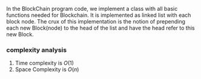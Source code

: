 In the BlockChain program code, we implement a class with all basic functions needed for Blockchain. It is implemented as linked list with each block node. The crux of this implementation is the notion of prepending each new Block(node) to the head of the list and have the head refer to this new Block.

### complexity analysis
1. Time complexity is $O(1)$
2. Space Complexity is $O(n)$